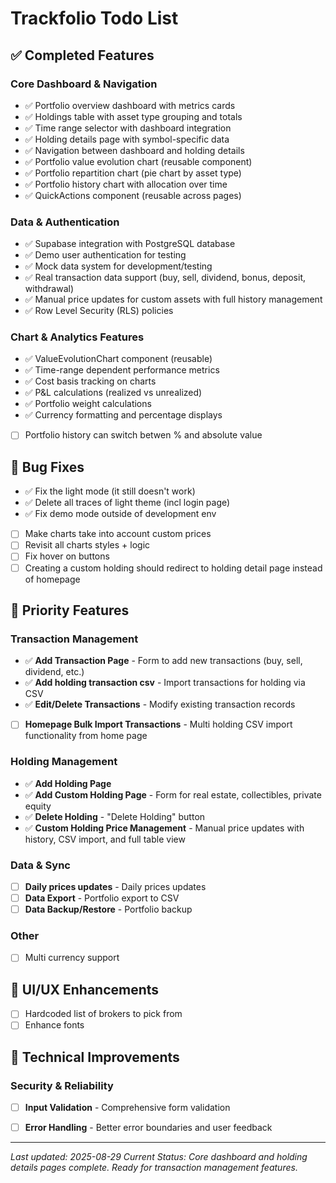 # Trackfolio Todo List

## ✅ Completed Features

### Core Dashboard & Navigation
- ✅ Portfolio overview dashboard with metrics cards
- ✅ Holdings table with asset type grouping and totals  
- ✅ Time range selector with dashboard integration
- ✅ Holding details page with symbol-specific data
- ✅ Navigation between dashboard and holding details
- ✅ Portfolio value evolution chart (reusable component)
- ✅ Portfolio repartition chart (pie chart by asset type)
- ✅ Portfolio history chart with allocation over time
- ✅ QuickActions component (reusable across pages)

### Data & Authentication
- ✅ Supabase integration with PostgreSQL database
- ✅ Demo user authentication for testing
- ✅ Mock data system for development/testing
- ✅ Real transaction data support (buy, sell, dividend, bonus, deposit, withdrawal)
- ✅ Manual price updates for custom assets with full history management
- ✅ Row Level Security (RLS) policies

### Chart & Analytics Features
- ✅ ValueEvolutionChart component (reusable)
- ✅ Time-range dependent performance metrics
- ✅ Cost basis tracking on charts
- ✅ P&L calculations (realized vs unrealized)
- ✅ Portfolio weight calculations
- ✅ Currency formatting and percentage displays
- [ ] Portfolio history can switch betwen % and absolute value

## 🐛 Bug Fixes

- ✅ Fix the light mode (it still doesn't work)
- ✅ Delete all traces of light theme (incl login page)
- ✅ Fix demo mode outside of development env
- [ ] Make charts take into account custom prices
- [ ] Revisit all charts styles + logic
- [ ] Fix hover on buttons
- [ ] Creating a custom holding should redirect to holding detail page instead of homepage 

## 🎯 Priority Features

### Transaction Management
- ✅ **Add Transaction Page** - Form to add new transactions (buy, sell, dividend, etc.)
- ✅ **Add holding transaction csv** - Import transactions for holding via CSV
- ✅ **Edit/Delete Transactions** - Modify existing transaction records
- [ ] **Homepage Bulk Import Transactions** - Multi holding CSV import functionality from home page

### Holding Management  
- ✅ **Add Holding Page**
- ✅ **Add Custom Holding Page** - Form for real estate, collectibles, private equity
- ✅ **Delete Holding** - "Delete Holding" button
- ✅ **Custom Holding Price Management** - Manual price updates with history, CSV import, and full table view

### Data & Sync
- [ ] **Daily prices updates** - Daily prices updates
- [ ] **Data Export** - Portfolio export to CSV
- [ ] **Data Backup/Restore** - Portfolio backup

### Other
- [ ] Multi currency support

## 🎨 UI/UX Enhancements
- [ ] Hardcoded list of brokers to pick from
- [ ] Enhance fonts

## 🔧 Technical Improvements

### Security & Reliability  
- [ ] **Input Validation** - Comprehensive form validation
- [ ] **Error Handling** - Better error boundaries and user feedback


---

*Last updated: 2025-08-29*
*Current Status: Core dashboard and holding details pages complete. Ready for transaction management features.*